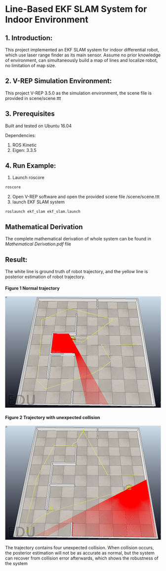 # Line-Based EKF SLAM System for Indoor Environment

## 1. Introduction:

This project implemented an EKF SLAM system for indoor differential robot, which use laser range finder as its main sensor. Assume no prior knowledge of environment, can simultaneously build a map of lines and localize robot, no limitation of map size. 

## 2. V-REP Simulation Environment: 

This project V-REP 3.5.0 as the simulation environment, the scene file is provided in scene/scene.ttt 

## 3. Prerequisites 

Built and tested on Ubuntu 16.04

Dependencies: 

1. ROS Kinetic 
2. Eigen: 3.3.5

## 4. Run Example:

1. Launch roscore

```bash
roscore
```

2. Open V-REP software and open the provided scene file /scene/scene.ttt
3. launch EKF SLAM system 

```shell
roslaunch ekf_slam ekf_slam.launch
```

## Mathematical Derivation 
The complete mathematical derivation of whole system can be found in _Mathematical Derivation.pdf_ file

## Result:

The white line is ground truth of robot trajectory, and the yellow line is posterior estimation of robot trajectory. 

#### Figure 1 Normal trajectory  

![](./figure/normal.jpeg)

#### Figure 2 Trajectory with unexpected collision

![](./figure/collision.jpeg)

The trajectory contains four unexpected collision. When collision occurs, the posterior estimation will not be as accurate as normal, but the system can recover from collision error afterwards, which shows the robustness of the system





